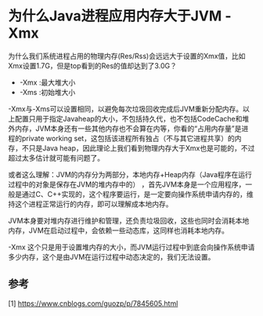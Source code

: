
# 为什么Java进程应用内存大于JVM -Xmx


为什么我们系统进程占用的物理内存(Res/Rss)会远远大于设置的Xmx值，比如Xmx设置1.7G，但是top看到的Res的值却达到了3.0G？

- -Xmx :最大堆大小   
- -Xms :初始堆大小

-Xmx与-Xms可以设置相同，以避免每次垃圾回收完成后JVM重新分配内存。以上配置只用于指定Javaheap的大小，不包括持久代，也不包括CodeCache和堆外内存，JVM本身还有一些其他内存也不会算在内等，你看的“占用内存量”是进程的private working set，这包括该进程所有独占（不与其它进程共享）的内存，不只是Java heap，因此理论上我们看到物理内存大于Xmx也是可能的，不过超过太多估计就可能有问题了。

或者这么理解：JVM的内存分为两部分，本地内存+Heap内存（Java程序在运行过程中的对象是保存在JVM的堆内存中的） ，首先JVM本身是一个应用程序，一般是通过C、C++实现的，这个程序要运行，是一定要向操作系统申请内存的，维持这个进程正常运行的内存，即可以理解成本地内存。 

JVM本身要对堆内存进行维护和管理，还负责垃圾回收，这些也同时会消耗本地内存，JVM在启动过程中，会依赖一些动态库，这同样也消耗本地内存。 
    
-Xmx 这个只是用于设置堆内存的大小，而JVM运行过程中到底会向操作系统申请多少内存，这个是由JVM在运行过程中动态决定的，我们无法设置。
   
   
## 参考
[1] https://www.cnblogs.com/guozp/p/7845605.html